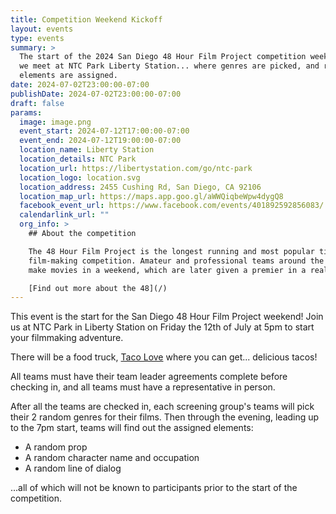 ```yaml
---
title: Competition Weekend Kickoff
layout: events
type: events
summary: >
  The start of the 2024 San Diego 48 Hour Film Project competition weekend,
  we meet at NTC Park Liberty Station... where genres are picked, and random
  elements are assigned.
date: 2024-07-02T23:00:00-07:00
publishDate: 2024-07-02T23:00:00-07:00
draft: false
params:
  image: image.png
  event_start: 2024-07-12T17:00:00-07:00
  event_end: 2024-07-12T19:00:00-07:00
  location_name: Liberty Station
  location_details: NTC Park
  location_url: https://libertystation.com/go/ntc-park
  location_logo: location.svg
  location_address: 2455 Cushing Rd, San Diego, CA 92106
  location_map_url: https://maps.app.goo.gl/aWWQiqbeWpw4dygQ8
  facebook_event_url: https://www.facebook.com/events/401892592856083/
  calendarlink_url: ""
  org_info: >
    ## About the competition

    The 48 Hour Film Project is the longest running and most popular timed
    film-making competition. Amateur and professional teams around the world
    make movies in a weekend, which are later given a premier in a real theater.

    [Find out more about the 48](/)
---
```

This event is the start for the San Diego 48 Hour Film Project weekend! Join us
at NTC Park in Liberty Station on Friday the 12th of July at 5pm to start your
filmmaking adventure.
 
There will be a food truck, [Taco Love](https://www.tacolovemobilecatering.com/)
where you can get... delicious tacos!

All teams must have their team leader agreements complete before checking in,
and all teams must have a representative in person.

After all the teams are checked in, each screening group's teams will pick
their 2 random genres for their films. Then through the evening, leading up to
the 7pm start, teams will find out the assigned elements:

* A random prop
* A random character name and occupation
* A random line of dialog

...all of which will not be known to participants prior to the start of the
competition.
